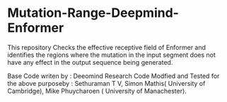 # Mutation-Range-Deepmind-Enformer
This repository Checks the effective receptive field of Enformer and identifies the regions where the mutation in the input segment does not have any effect in the output sequence being generated. 



Base Code writen by : Deeomind Research
Code Modfied and Tested for the above purposeby : Sethuraman T V, Simon Mathis( University of Cambridge), Mike Phuycharoen ( University of Manachester). 
